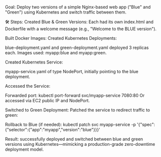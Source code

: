 Goal:
Deploy two versions of a simple Nginx-based web app ("Blue" and "Green") using Kubernetes and switch traffic between them.

🛠️ Steps:
Created Blue & Green Versions:
Each had its own index.html and Dockerfile with a welcome message (e.g., "Welcome to the BLUE version").

Built Docker Images:
Created Kubernetes Deployments:

blue-deployment.yaml and green-deployment.yaml deployed 3 replicas each.
Images used: myapp:blue and myapp:green.

Created Kubernetes Service:

myapp-service.yaml of type NodePort, initially pointing to the blue deployment.

Accessed the Service:

Forwarded port:
kubectl port-forward svc/myapp-service 7080:80
Or accessed via EC2 public IP and NodePort.

Switched to Green Deployment:
Patched the service to redirect traffic to green:


Rollback to Blue (if needed):
kubectl patch svc myapp-service -p '{"spec":{"selector":{"app":"myapp","version":"blue"}}}'

Result:
successfully deployed and switched between blue and green versions using Kubernetes—mimicking a production-grade zero-downtime deployment model.
